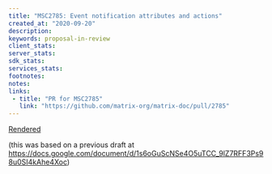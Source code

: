 ```yaml
---
title: "MSC2785: Event notification attributes and actions"
created_at: "2020-09-20"
description:
keywords: proposal-in-review
client_stats:
server_stats:
sdk_stats:
services_stats:
footnotes:
notes:
links:
 - title: "PR for MSC2785"
   link: "https://github.com/matrix-org/matrix-doc/pull/2785"
---
```

[Rendered](https://github.com/matrix-org/matrix-doc/blob/rav/proposals/notification_attributes/proposals/2785-notification-attributes.md)

(this was based on a previous draft at https://docs.google.com/document/d/1s6oGuScNSe4O5uTCC_9lZ7RFF3Ps98u0SI4kAhe4Xoc)
